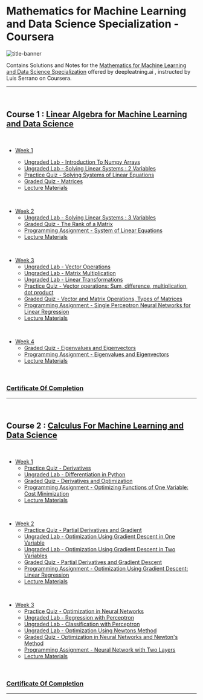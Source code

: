 # Mathematics for Machine Learning and Data Science Specialization - Coursera

![title-banner](https://github.com/greyhatguy007/Mathematics-for-Machine-Learning-and-Data-Science-Specialization-Coursera/assets/77543865/42742826-89a3-41c4-aa6a-6d0f83b260b6)


Contains Solutions and Notes for the [Mathematics for Machine Learning and Data Science Specialization](https://www.coursera.org/learn/machine-learning-probability-and-statistics) offered by deepleatning.ai , instructed by Luis Serrano on Coursera.

<hr/>

<br/>

## Course 1 : [Linear Algebra for Machine Learning and Data Science](https://www.coursera.org/learn/machine-learning-linear-algebra)

<br/>

- [Week 1](/C1/w1/)
    
    - [Ungraded Lab - Introduction To Numpy Arrays](/C1/w1/lab/C1_W1_Lab_1_introduction_to_numpy_arrays.ipynb)
    - [Ungraded Lab - Solving Linear Systems : 2 Variables](/C1/w1/lab/C1_W1_Lab_2_solving_linear_systems_2_variables.ipynb)
    - [Practice Quiz - Solving Systems of Linear Equations](/C1/w1/pq1/)
    - [Graded Quiz - Matrices](/C1/w1/q1/)
    - [Lecture Materials](/C1/w1/C1w1notes.pdf)

<br/>

- [Week 2](/C1/w2/)
    - [Ungraded Lab - Solving Linear Systems : 3 Variables](/C1/w2/C1w2_ungraded_lab.ipynb)
    - [Graded Quiz - The Rank of a Matrix](/C1/w2/q1/)
    - [Programming Assignment - System of Linear Equations](/C1/w2/C1w2_graded_lab/)
    - [Lecture Materials](/C1/w2/C1w2notes.pdf)

<br/>

- [Week 3](/C1/w3/)
    - [Ungraded Lab - Vector Operations](/C1/w3/lab/C1_W3_Lab_1_vector_operations.ipynb)
    - [Ungraded Lab - Matrix Multiplication](/C1/w3/lab/C1_W3_Lab_2_matrix_multiplication.ipynb)
    - [Ungraded Lab - Linear Transformations](/C1/w3/lab/C1_W3_Lab_3_linear_transformations.ipynb)
    - [Practice Quiz - Vector operations: Sum, difference, multiplication, dot product](/C1/w3/pq1)
    - [Graded Quiz - Vector and Matrix Operations, Types of Matrices](/C1/w3/q1/)
    - [Programming Assignment - Single Perceptron Neural Networks for Linear Regression](/C1/w3/C1w3_graded_lab/)
    - [Lecture Materials](/C1/w3/C1w3notes.pdf)

<br/>

- [Week 4](/C1/w4/)
    - [Graded Quiz - Eigenvalues and Eigenvectors](/C1/w4/q1/)
    - [Programming Assignment - Eigenvalues and Eigenvectors](/C1/w4/C1w4_graded_lab/)
    - [Lecture Materials](/C1/w4/C1w4notes.pdf)

<br/>

### [Certificate Of Completion](https://coursera.org/share/4dcac0c68e690f1947739cc62143dc78)

<hr/>

<br/>

## Course 2 : [Calculus For Machine Learning and Data Science](https://www.coursera.org/learn/machine-learning-calculus)

<br/>

- [Week 1](/C2/w1/)
    - [Practice Quiz - Derivatives](/C2/w1/pq1/)
    - [Ungraded Lab - Differentiation in Python](/C2/w1/C2_W1_Lab_1_differentiation_in_python.ipynb)
    - [Graded Quiz - Derivatives and Optimization](/C2/w1/q1/)
    - [Programming Assignment - Optimizing Functions of One Variable: Cost Minimization](/C2/w1/C2w1_graded_lab/)
    - [Lecture Materials](/C2/w1/C2w1notes.pdf)

<br/>

- [Week 2](/C2/w2/)
    - [Practice Quiz - Partial Derivatives and Gradient](/C2/w2/pq1/)
    - [Ungraded Lab - Optimization Using Gradient Descent in One Variable](/C2/w2/lab/C2_W2_Lab_1_Optimization_Using_Gradient_Descent_in_One_Variable.ipynb)
    - [Ungraded Lab - Optimization Using Gradient Descent in Two Variables](/C2/w2/lab/C2_W2_Lab_2_Optimization_Using_Gradient_Descent_in_Two_Variables.ipynb)
    - [Graded Quiz - Partial Derivatives and Gradient Descent](/C2/w2/q1/)
    - [Programming Assignment - Optimization Using Gradient Descent: Linear Regression](/C2/w2/C2w2_graded_lab/)
    - [Lecture Materials](/C2/w2/C2w2notes.pdf)

<br/>


- [Week 3](/C2/w3/)
    - [Practice Quiz - Optimization in Neural Networks](/C2/w3/pq1/)
    - [Ungraded Lab - Regression with Perceptron](/C2/w3/lab/C2_W3_Lab_1_Regression_with_Perceptron.ipynb)
    - [Ungraded Lab - Classification with Perceptron](/C2/w3/lab/C2_W3_Lab_2_Classification_with_Perceptron.ipynb)
    - [Ungraded Lab - Optimization Using Newtons Method](/C2/w3/lab/C2_W3_Lab_3_Optimization_Using_Newtons_Method.ipynb)
    - [Graded Quiz - Optimization in Neural Networks and Newton's Method](/C2/w3/q1/)
    - [Programming Assignment - Neural Network with Two Layers](/C2/w3/C2w3_graded_lab/)
    - [Lecture Materials](/C2/w3/C2w3notes.pdf)


<br/>

### [Certificate Of Completion](https://coursera.org/share/5fa3a336a4fdfcb89879b8b828f8abbe)

<hr/>